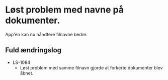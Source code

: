 # Løst problem med navne på dokumenter.
App'en kan nu håndtere filnavne bedre.

## Fuld ændringslog
- LS-1084
  - Løst problem med samme filnavn gjorde at forkerte dokumenter blev åbnet.
